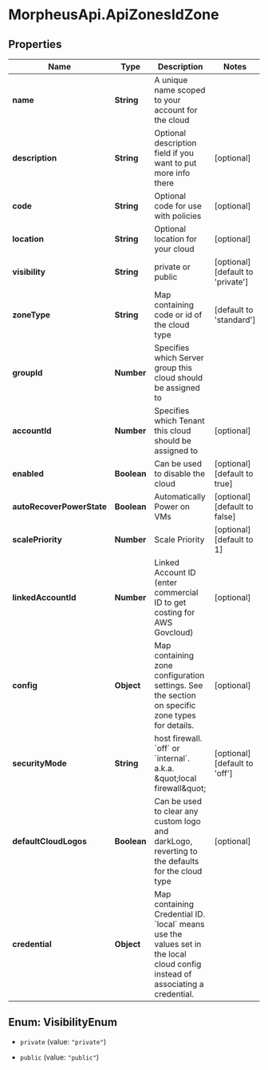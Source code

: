 # MorpheusApi.ApiZonesIdZone

## Properties

Name | Type | Description | Notes
------------ | ------------- | ------------- | -------------
**name** | **String** | A unique name scoped to your account for the cloud | 
**description** | **String** | Optional description field if you want to put more info there | [optional] 
**code** | **String** | Optional code for use with policies | [optional] 
**location** | **String** | Optional location for your cloud | [optional] 
**visibility** | **String** | private or public | [optional] [default to &#39;private&#39;]
**zoneType** | **String** | Map containing code or id of the cloud type | [default to &#39;standard&#39;]
**groupId** | **Number** | Specifies which Server group this cloud should be assigned to | 
**accountId** | **Number** | Specifies which Tenant this cloud should be assigned to | [optional] 
**enabled** | **Boolean** | Can be used to disable the cloud | [optional] [default to true]
**autoRecoverPowerState** | **Boolean** | Automatically Power on VMs | [optional] [default to false]
**scalePriority** | **Number** | Scale Priority | [optional] [default to 1]
**linkedAccountId** | **Number** | Linked Account ID (enter commercial ID to get costing for AWS Govcloud) | [optional] 
**config** | **Object** | Map containing zone configuration settings. See the section on specific zone types for details. | [optional] 
**securityMode** | **String** | host firewall. &#x60;off&#x60; or &#x60;internal&#x60;. a.k.a. \&quot;local firewall\&quot; | [optional] [default to &#39;off&#39;]
**defaultCloudLogos** | **Boolean** | Can be used to clear any custom logo and darkLogo, reverting to the defaults for the cloud type | [optional] 
**credential** | **Object** | Map containing Credential ID. &#x60;local&#x60; means use the values set in the local cloud config instead of associating a credential. | 



## Enum: VisibilityEnum


* `private` (value: `"private"`)

* `public` (value: `"public"`)




